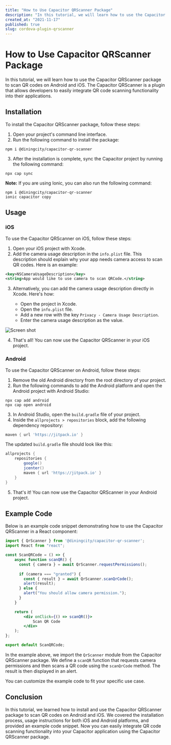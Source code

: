 ```yaml
---
title: "How to Use Capacitor QRScanner Package"
description: "In this tutorial, we will learn how to use the Capacitor QRScanner package to scan QR codes on Android and iOS."
created_at: "2021-11-17"
published: true
slug: cordova-plugin-qrscanner
---
```


# How to Use Capacitor QRScanner Package

In this tutorial, we will learn how to use the Capacitor QRScanner package to scan QR codes on Android and iOS. The Capacitor QRScanner is a plugin that allows developers to easily integrate QR code scanning functionality into their applications.

## Installation

To install the Capacitor QRScanner package, follow these steps:

1. Open your project's command line interface.
2. Run the following command to install the package:

```shell
npm i @diningcity/capacitor-qr-scanner
```

3. After the installation is complete, sync the Capacitor project by running the following command:

```shell
npx cap sync
```

**Note:** If you are using Ionic, you can also run the following command:

```shell
npm i @diningcity/capacitor-qr-scanner
ionic capacitor copy
```

## Usage

### iOS

To use the Capacitor QRScanner on iOS, follow these steps:

1. Open your iOS project with Xcode.
2. Add the camera usage description in the `info.plist` file. This description should explain why your app needs camera access to scan QR codes. Here is an example:

```xml
<key>NSCameraUsageDescription</key>
<string>App would like to use camera to scan QRCode.</string>
```

3. Alternatively, you can add the camera usage description directly in Xcode. Here's how:

   - Open the project in Xcode.
   - Open the `info.plist` file.
   - Add a new row with the key `Privacy - Camera Usage Description`.
   - Enter the camera usage description as the value.

![Screen shot](./images/plugin_05.png)

4. That's all! You can now use the Capacitor QRScanner in your iOS project.

### Android

To use the Capacitor QRScanner on Android, follow these steps:

1. Remove the old Android directory from the root directory of your project.
2. Run the following commands to add the Android platform and open the Android project with Android Studio:

```shell
npx cap add android
npx cap open android
```

3. In Android Studio, open the `build.gradle` file of your project.
4. Inside the `allprojects > repositories` block, add the following dependency repository:

```groovy
maven { url 'https://jitpack.io' }
```

The updated `build.gradle` file should look like this:

```groovy
allprojects {
    repositories {
        google()
        jcenter()
        maven { url 'https://jitpack.io' }
    }
}
```

5. That's it! You can now use the Capacitor QRScanner in your Android project.

## Example Code

Below is an example code snippet demonstrating how to use the Capacitor QRScanner in a React component:

```jsx
import { QrScanner } from '@diningcity/capacitor-qr-scanner';
import React from "react";

const ScanQRCode = () => {
    async function scanQR() {
      const { camera } = await QrScanner.requestPermissions();
      
      if (camera === "granted") {
        const { result } = await QrScanner.scanQrCode();
        alert(result);
      } else {
        alert("You should allow camera permission.");
      }
    }

    return (
        <div onClick={() => scanQR()}>
            Scan QR Code
        </div>
    );
};

export default ScanQRCode;
```

In the example above, we import the `QrScanner` module from the Capacitor QRScanner package. We define a `scanQR` function that requests camera permissions and then scans a QR code using the `scanQrCode` method. The result is then displayed in an alert.

You can customize the example code to fit your specific use case.

## Conclusion

In this tutorial, we learned how to install and use the Capacitor QRScanner package to scan QR codes on Android and iOS. We covered the installation process, usage instructions for both iOS and Android platforms, and provided an example code snippet. Now you can easily integrate QR code scanning functionality into your Capacitor application using the Capacitor QRScanner package.